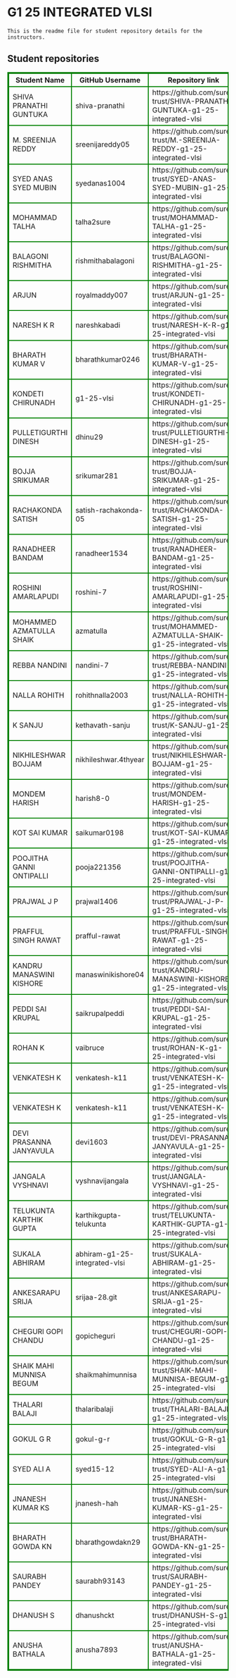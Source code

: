 # G1 25 INTEGRATED VLSI
    This is the readme file for student repository details for the instructors.
## Student repositories 
<table style="border : 2px solid green; width:100%;">
<tr >
<th style="border : 2px solid green;">Student Name</th>
<th style="border : 2px solid green;">GitHub Username</th>
<th style="border : 2px solid green;">Repository link</th>
</tr>
<tr style="border : 2px solid green;">
<td style="border : 2px solid green;">SHIVA PRANATHI GUNTUKA</td> 

<td style="border : 2px solid green;">shiva-pranathi</td> 

<td style="border : 2px solid green;">https://github.com/sure-trust/SHIVA-PRANATHI-GUNTUKA-g1-25-integrated-vlsi</td> 
</tr>

<tr style="border : 2px solid green;">
<td style="border : 2px solid green;">M. SREENIJA REDDY</td> 

<td style="border : 2px solid green;">sreenijareddy05</td> 

<td style="border : 2px solid green;">https://github.com/sure-trust/M.-SREENIJA-REDDY-g1-25-integrated-vlsi</td> 
</tr>

<tr style="border : 2px solid green;">
<td style="border : 2px solid green;">SYED ANAS SYED MUBIN</td> 

<td style="border : 2px solid green;">syedanas1004</td> 

<td style="border : 2px solid green;">https://github.com/sure-trust/SYED-ANAS-SYED-MUBIN-g1-25-integrated-vlsi</td> 
</tr>

<tr style="border : 2px solid green;">
<td style="border : 2px solid green;">MOHAMMAD TALHA</td> 

<td style="border : 2px solid green;">talha2sure</td> 

<td style="border : 2px solid green;">https://github.com/sure-trust/MOHAMMAD-TALHA-g1-25-integrated-vlsi</td> 
</tr>

<tr style="border : 2px solid green;">
<td style="border : 2px solid green;">BALAGONI RISHMITHA</td> 

<td style="border : 2px solid green;">rishmithabalagoni</td> 

<td style="border : 2px solid green;">https://github.com/sure-trust/BALAGONI-RISHMITHA-g1-25-integrated-vlsi</td> 
</tr>

<tr style="border : 2px solid green;">
<td style="border : 2px solid green;">ARJUN</td> 

<td style="border : 2px solid green;">royalmaddy007</td> 

<td style="border : 2px solid green;">https://github.com/sure-trust/ARJUN-g1-25-integrated-vlsi</td> 
</tr>

<tr style="border : 2px solid green;">
<td style="border : 2px solid green;">NARESH K R</td> 

<td style="border : 2px solid green;">nareshkabadi</td> 

<td style="border : 2px solid green;">https://github.com/sure-trust/NARESH-K-R-g1-25-integrated-vlsi</td> 
</tr>

<tr style="border : 2px solid green;">
<td style="border : 2px solid green;">BHARATH KUMAR V</td> 

<td style="border : 2px solid green;">bharathkumar0246</td> 

<td style="border : 2px solid green;">https://github.com/sure-trust/BHARATH-KUMAR-V-g1-25-integrated-vlsi</td> 
</tr>

<tr style="border : 2px solid green;">
<td style="border : 2px solid green;">KONDETI CHIRUNADH</td> 

<td style="border : 2px solid green;">g1-25-vlsi</td> 

<td style="border : 2px solid green;">https://github.com/sure-trust/KONDETI-CHIRUNADH-g1-25-integrated-vlsi</td> 
</tr>

<tr style="border : 2px solid green;">
<td style="border : 2px solid green;">PULLETIGURTHI DINESH</td> 

<td style="border : 2px solid green;">dhinu29</td> 

<td style="border : 2px solid green;">https://github.com/sure-trust/PULLETIGURTHI-DINESH-g1-25-integrated-vlsi</td> 
</tr>

<tr style="border : 2px solid green;">
<td style="border : 2px solid green;">BOJJA SRIKUMAR</td> 

<td style="border : 2px solid green;">srikumar281</td> 

<td style="border : 2px solid green;">https://github.com/sure-trust/BOJJA-SRIKUMAR-g1-25-integrated-vlsi</td> 
</tr>

<tr style="border : 2px solid green;">
<td style="border : 2px solid green;">RACHAKONDA SATISH</td> 

<td style="border : 2px solid green;">satish-rachakonda-05</td> 

<td style="border : 2px solid green;">https://github.com/sure-trust/RACHAKONDA-SATISH-g1-25-integrated-vlsi</td> 
</tr>

<tr style="border : 2px solid green;">
<td style="border : 2px solid green;">RANADHEER BANDAM</td> 

<td style="border : 2px solid green;">ranadheer1534</td> 

<td style="border : 2px solid green;">https://github.com/sure-trust/RANADHEER-BANDAM-g1-25-integrated-vlsi</td> 
</tr>

<tr style="border : 2px solid green;">
<td style="border : 2px solid green;">ROSHINI AMARLAPUDI</td> 

<td style="border : 2px solid green;">roshini-7</td> 

<td style="border : 2px solid green;">https://github.com/sure-trust/ROSHINI-AMARLAPUDI-g1-25-integrated-vlsi</td> 
</tr>

<tr style="border : 2px solid green;">
<td style="border : 2px solid green;">MOHAMMED AZMATULLA SHAIK</td> 

<td style="border : 2px solid green;">azmatulla</td> 

<td style="border : 2px solid green;">https://github.com/sure-trust/MOHAMMED-AZMATULLA-SHAIK-g1-25-integrated-vlsi</td> 
</tr>

<tr style="border : 2px solid green;">
<td style="border : 2px solid green;">REBBA NANDINI</td> 

<td style="border : 2px solid green;">nandini-7</td> 

<td style="border : 2px solid green;">https://github.com/sure-trust/REBBA-NANDINI-g1-25-integrated-vlsi</td> 
</tr>

<tr style="border : 2px solid green;">
<td style="border : 2px solid green;">NALLA ROHITH</td> 

<td style="border : 2px solid green;">rohithnalla2003</td> 

<td style="border : 2px solid green;">https://github.com/sure-trust/NALLA-ROHITH-g1-25-integrated-vlsi</td> 
</tr>

<tr style="border : 2px solid green;">
<td style="border : 2px solid green;">K SANJU</td> 

<td style="border : 2px solid green;">kethavath-sanju</td> 

<td style="border : 2px solid green;">https://github.com/sure-trust/K-SANJU-g1-25-integrated-vlsi</td> 
</tr>

<tr style="border : 2px solid green;">
<td style="border : 2px solid green;">NIKHILESHWAR BOJJAM</td> 

<td style="border : 2px solid green;">nikhileshwar.4thyear</td> 

<td style="border : 2px solid green;">https://github.com/sure-trust/NIKHILESHWAR-BOJJAM-g1-25-integrated-vlsi</td> 
</tr>

<tr style="border : 2px solid green;">
<td style="border : 2px solid green;">MONDEM HARISH</td> 

<td style="border : 2px solid green;">harish8-0</td> 

<td style="border : 2px solid green;">https://github.com/sure-trust/MONDEM-HARISH-g1-25-integrated-vlsi</td> 
</tr>

<tr style="border : 2px solid green;">
<td style="border : 2px solid green;">KOT SAI KUMAR</td> 

<td style="border : 2px solid green;">saikumar0198</td> 

<td style="border : 2px solid green;">https://github.com/sure-trust/KOT-SAI-KUMAR-g1-25-integrated-vlsi</td> 
</tr>

<tr style="border : 2px solid green;">
<td style="border : 2px solid green;">POOJITHA GANNI ONTIPALLI</td> 

<td style="border : 2px solid green;">pooja221356</td> 

<td style="border : 2px solid green;">https://github.com/sure-trust/POOJITHA-GANNI-ONTIPALLI-g1-25-integrated-vlsi</td> 
</tr>

<tr style="border : 2px solid green;">
<td style="border : 2px solid green;">PRAJWAL J P</td> 

<td style="border : 2px solid green;">prajwal1406</td> 

<td style="border : 2px solid green;">https://github.com/sure-trust/PRAJWAL-J-P-g1-25-integrated-vlsi</td> 
</tr>

<tr style="border : 2px solid green;">
<td style="border : 2px solid green;">PRAFFUL SINGH RAWAT</td> 

<td style="border : 2px solid green;">prafful-rawat</td> 

<td style="border : 2px solid green;">https://github.com/sure-trust/PRAFFUL-SINGH-RAWAT-g1-25-integrated-vlsi</td> 
</tr>

<tr style="border : 2px solid green;">
<td style="border : 2px solid green;">KANDRU MANASWINI KISHORE</td> 

<td style="border : 2px solid green;">manaswinikishore04</td> 

<td style="border : 2px solid green;">https://github.com/sure-trust/KANDRU-MANASWINI-KISHORE-g1-25-integrated-vlsi</td> 
</tr>

<tr style="border : 2px solid green;">
<td style="border : 2px solid green;">PEDDI SAI KRUPAL</td> 

<td style="border : 2px solid green;">saikrupalpeddi</td> 

<td style="border : 2px solid green;">https://github.com/sure-trust/PEDDI-SAI-KRUPAL-g1-25-integrated-vlsi</td> 
</tr>

<tr style="border : 2px solid green;">
<td style="border : 2px solid green;">ROHAN K</td> 

<td style="border : 2px solid green;">vaibruce</td> 

<td style="border : 2px solid green;">https://github.com/sure-trust/ROHAN-K-g1-25-integrated-vlsi</td> 
</tr>

<tr style="border : 2px solid green;">
<td style="border : 2px solid green;">VENKATESH K</td> 

<td style="border : 2px solid green;">venkatesh-k11</td> 

<td style="border : 2px solid green;">https://github.com/sure-trust/VENKATESH-K-g1-25-integrated-vlsi</td> 
</tr>

<tr style="border : 2px solid green;">
<td style="border : 2px solid green;">VENKATESH K</td> 

<td style="border : 2px solid green;">venkatesh-k11</td> 

<td style="border : 2px solid green;">https://github.com/sure-trust/VENKATESH-K-g1-25-integrated-vlsi</td> 
</tr>

<tr style="border : 2px solid green;">
<td style="border : 2px solid green;">DEVI PRASANNA JANYAVULA</td> 

<td style="border : 2px solid green;">devi1603</td> 

<td style="border : 2px solid green;">https://github.com/sure-trust/DEVI-PRASANNA-JANYAVULA-g1-25-integrated-vlsi</td> 
</tr>

<tr style="border : 2px solid green;">
<td style="border : 2px solid green;">JANGALA VYSHNAVI</td> 

<td style="border : 2px solid green;">vyshnavijangala</td> 

<td style="border : 2px solid green;">https://github.com/sure-trust/JANGALA-VYSHNAVI-g1-25-integrated-vlsi</td> 
</tr>

<tr style="border : 2px solid green;">
<td style="border : 2px solid green;">TELUKUNTA KARTHIK GUPTA</td> 

<td style="border : 2px solid green;">karthikgupta-telukunta</td> 

<td style="border : 2px solid green;">https://github.com/sure-trust/TELUKUNTA-KARTHIK-GUPTA-g1-25-integrated-vlsi</td> 
</tr>

<tr style="border : 2px solid green;">
<td style="border : 2px solid green;">SUKALA ABHIRAM</td> 

<td style="border : 2px solid green;">abhiram-g1-25-integrated-vlsi</td> 

<td style="border : 2px solid green;">https://github.com/sure-trust/SUKALA-ABHIRAM-g1-25-integrated-vlsi</td> 
</tr>

<tr style="border : 2px solid green;">
<td style="border : 2px solid green;">ANKESARAPU SRIJA</td> 

<td style="border : 2px solid green;">srijaa-28.git</td> 

<td style="border : 2px solid green;">https://github.com/sure-trust/ANKESARAPU-SRIJA-g1-25-integrated-vlsi</td> 
</tr>

<tr style="border : 2px solid green;">
<td style="border : 2px solid green;">CHEGURI GOPI CHANDU</td> 

<td style="border : 2px solid green;">gopicheguri</td> 

<td style="border : 2px solid green;">https://github.com/sure-trust/CHEGURI-GOPI-CHANDU-g1-25-integrated-vlsi</td> 
</tr>

<tr style="border : 2px solid green;">
<td style="border : 2px solid green;">SHAIK MAHI MUNNISA BEGUM</td> 

<td style="border : 2px solid green;">shaikmahimunnisa</td> 

<td style="border : 2px solid green;">https://github.com/sure-trust/SHAIK-MAHI-MUNNISA-BEGUM-g1-25-integrated-vlsi</td> 
</tr>

<tr style="border : 2px solid green;">
<td style="border : 2px solid green;">THALARI BALAJI</td> 

<td style="border : 2px solid green;">thalaribalaji</td> 

<td style="border : 2px solid green;">https://github.com/sure-trust/THALARI-BALAJI-g1-25-integrated-vlsi</td> 
</tr>

<tr style="border : 2px solid green;">
<td style="border : 2px solid green;">GOKUL G R</td> 

<td style="border : 2px solid green;">gokul-g-r</td> 

<td style="border : 2px solid green;">https://github.com/sure-trust/GOKUL-G-R-g1-25-integrated-vlsi</td> 
</tr>

<tr style="border : 2px solid green;">
<td style="border : 2px solid green;">SYED ALI A</td> 

<td style="border : 2px solid green;">syed15-12</td> 

<td style="border : 2px solid green;">https://github.com/sure-trust/SYED-ALI-A-g1-25-integrated-vlsi</td> 
</tr>

<tr style="border : 2px solid green;">
<td style="border : 2px solid green;">JNANESH KUMAR KS</td> 

<td style="border : 2px solid green;">jnanesh-hah</td> 

<td style="border : 2px solid green;">https://github.com/sure-trust/JNANESH-KUMAR-KS-g1-25-integrated-vlsi</td> 
</tr>

<tr style="border : 2px solid green;">
<td style="border : 2px solid green;">BHARATH GOWDA KN</td> 

<td style="border : 2px solid green;">bharathgowdakn29</td> 

<td style="border : 2px solid green;">https://github.com/sure-trust/BHARATH-GOWDA-KN-g1-25-integrated-vlsi</td> 
</tr>

<tr style="border : 2px solid green;">
<td style="border : 2px solid green;">SAURABH PANDEY</td> 

<td style="border : 2px solid green;">saurabh93143</td> 

<td style="border : 2px solid green;">https://github.com/sure-trust/SAURABH-PANDEY-g1-25-integrated-vlsi</td> 
</tr>

<tr style="border : 2px solid green;">
<td style="border : 2px solid green;">DHANUSH S</td> 

<td style="border : 2px solid green;">dhanushckt</td> 

<td style="border : 2px solid green;">https://github.com/sure-trust/DHANUSH-S-g1-25-integrated-vlsi</td> 
</tr>

<tr style="border : 2px solid green;">
<td style="border : 2px solid green;">ANUSHA BATHALA</td> 

<td style="border : 2px solid green;">anusha7893</td> 

<td style="border : 2px solid green;">https://github.com/sure-trust/ANUSHA-BATHALA-g1-25-integrated-vlsi</td> 
</tr>
